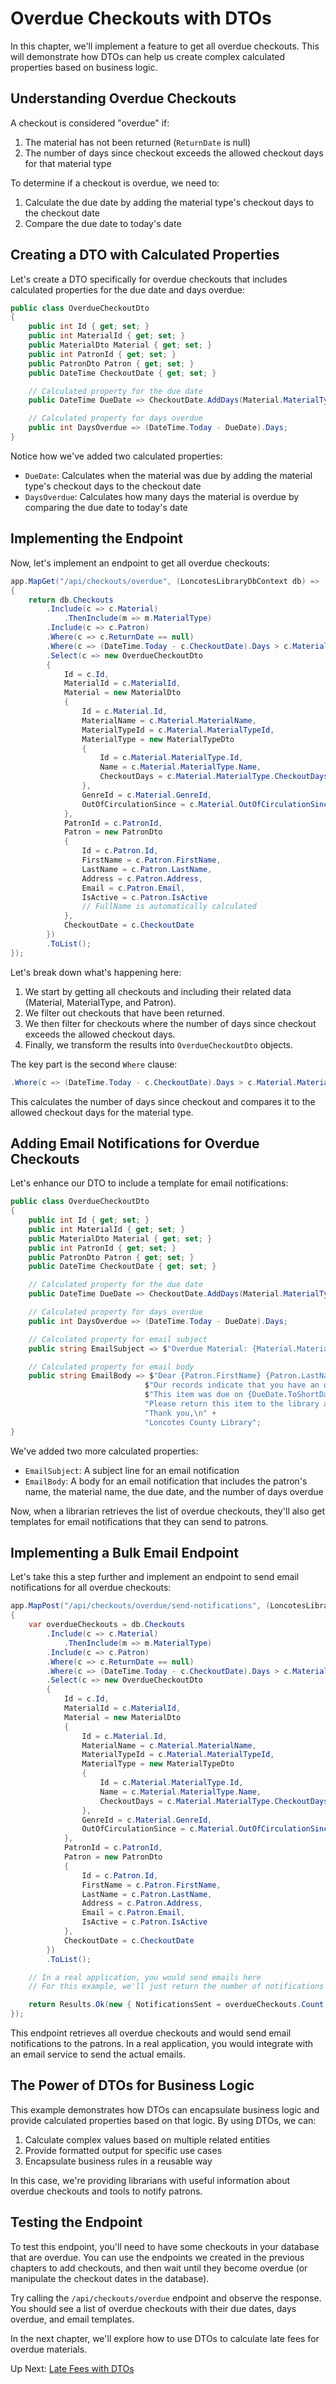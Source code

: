 # Overdue Checkouts with DTOs

In this chapter, we'll implement a feature to get all overdue checkouts. This will demonstrate how DTOs can help us create complex calculated properties based on business logic.

## Understanding Overdue Checkouts

A checkout is considered "overdue" if:
1. The material has not been returned (`ReturnDate` is null)
2. The number of days since checkout exceeds the allowed checkout days for that material type

To determine if a checkout is overdue, we need to:
1. Calculate the due date by adding the material type's checkout days to the checkout date
2. Compare the due date to today's date

## Creating a DTO with Calculated Properties

Let's create a DTO specifically for overdue checkouts that includes calculated properties for the due date and days overdue:

```csharp
public class OverdueCheckoutDto
{
    public int Id { get; set; }
    public int MaterialId { get; set; }
    public MaterialDto Material { get; set; }
    public int PatronId { get; set; }
    public PatronDto Patron { get; set; }
    public DateTime CheckoutDate { get; set; }

    // Calculated property for the due date
    public DateTime DueDate => CheckoutDate.AddDays(Material.MaterialType.CheckoutDays);

    // Calculated property for days overdue
    public int DaysOverdue => (DateTime.Today - DueDate).Days;
}
```

Notice how we've added two calculated properties:
- `DueDate`: Calculates when the material was due by adding the material type's checkout days to the checkout date
- `DaysOverdue`: Calculates how many days the material is overdue by comparing the due date to today's date

## Implementing the Endpoint

Now, let's implement an endpoint to get all overdue checkouts:

```csharp
app.MapGet("/api/checkouts/overdue", (LoncotesLibraryDbContext db) =>
{
    return db.Checkouts
        .Include(c => c.Material)
            .ThenInclude(m => m.MaterialType)
        .Include(c => c.Patron)
        .Where(c => c.ReturnDate == null)
        .Where(c => (DateTime.Today - c.CheckoutDate).Days > c.Material.MaterialType.CheckoutDays)
        .Select(c => new OverdueCheckoutDto
        {
            Id = c.Id,
            MaterialId = c.MaterialId,
            Material = new MaterialDto
            {
                Id = c.Material.Id,
                MaterialName = c.Material.MaterialName,
                MaterialTypeId = c.Material.MaterialTypeId,
                MaterialType = new MaterialTypeDto
                {
                    Id = c.Material.MaterialType.Id,
                    Name = c.Material.MaterialType.Name,
                    CheckoutDays = c.Material.MaterialType.CheckoutDays
                },
                GenreId = c.Material.GenreId,
                OutOfCirculationSince = c.Material.OutOfCirculationSince
            },
            PatronId = c.PatronId,
            Patron = new PatronDto
            {
                Id = c.Patron.Id,
                FirstName = c.Patron.FirstName,
                LastName = c.Patron.LastName,
                Address = c.Patron.Address,
                Email = c.Patron.Email,
                IsActive = c.Patron.IsActive
                // FullName is automatically calculated
            },
            CheckoutDate = c.CheckoutDate
        })
        .ToList();
});
```

Let's break down what's happening here:

1. We start by getting all checkouts and including their related data (Material, MaterialType, and Patron).
2. We filter out checkouts that have been returned.
3. We then filter for checkouts where the number of days since checkout exceeds the allowed checkout days.
4. Finally, we transform the results into `OverdueCheckoutDto` objects.

The key part is the second `Where` clause:

```csharp
.Where(c => (DateTime.Today - c.CheckoutDate).Days > c.Material.MaterialType.CheckoutDays)
```

This calculates the number of days since checkout and compares it to the allowed checkout days for the material type.

## Adding Email Notifications for Overdue Checkouts

Let's enhance our DTO to include a template for email notifications:

```csharp
public class OverdueCheckoutDto
{
    public int Id { get; set; }
    public int MaterialId { get; set; }
    public MaterialDto Material { get; set; }
    public int PatronId { get; set; }
    public PatronDto Patron { get; set; }
    public DateTime CheckoutDate { get; set; }

    // Calculated property for the due date
    public DateTime DueDate => CheckoutDate.AddDays(Material.MaterialType.CheckoutDays);

    // Calculated property for days overdue
    public int DaysOverdue => (DateTime.Today - DueDate).Days;

    // Calculated property for email subject
    public string EmailSubject => $"Overdue Material: {Material.MaterialName}";

    // Calculated property for email body
    public string EmailBody => $"Dear {Patron.FirstName} {Patron.LastName},\n\n" +
                              $"Our records indicate that you have an overdue item: {Material.MaterialName}.\n" +
                              $"This item was due on {DueDate.ToShortDateString()} and is now {DaysOverdue} days overdue.\n\n" +
                              "Please return this item to the library as soon as possible.\n\n" +
                              "Thank you,\n" +
                              "Loncotes County Library";
}
```

We've added two more calculated properties:
- `EmailSubject`: A subject line for an email notification
- `EmailBody`: A body for an email notification that includes the patron's name, the material name, the due date, and the number of days overdue

Now, when a librarian retrieves the list of overdue checkouts, they'll also get templates for email notifications that they can send to patrons.

## Implementing a Bulk Email Endpoint

Let's take this a step further and implement an endpoint to send email notifications for all overdue checkouts:

```csharp
app.MapPost("/api/checkouts/overdue/send-notifications", (LoncotesLibraryDbContext db) =>
{
    var overdueCheckouts = db.Checkouts
        .Include(c => c.Material)
            .ThenInclude(m => m.MaterialType)
        .Include(c => c.Patron)
        .Where(c => c.ReturnDate == null)
        .Where(c => (DateTime.Today - c.CheckoutDate).Days > c.Material.MaterialType.CheckoutDays)
        .Select(c => new OverdueCheckoutDto
        {
            Id = c.Id,
            MaterialId = c.MaterialId,
            Material = new MaterialDto
            {
                Id = c.Material.Id,
                MaterialName = c.Material.MaterialName,
                MaterialTypeId = c.Material.MaterialTypeId,
                MaterialType = new MaterialTypeDto
                {
                    Id = c.Material.MaterialType.Id,
                    Name = c.Material.MaterialType.Name,
                    CheckoutDays = c.Material.MaterialType.CheckoutDays
                },
                GenreId = c.Material.GenreId,
                OutOfCirculationSince = c.Material.OutOfCirculationSince
            },
            PatronId = c.PatronId,
            Patron = new PatronDto
            {
                Id = c.Patron.Id,
                FirstName = c.Patron.FirstName,
                LastName = c.Patron.LastName,
                Address = c.Patron.Address,
                Email = c.Patron.Email,
                IsActive = c.Patron.IsActive
            },
            CheckoutDate = c.CheckoutDate
        })
        .ToList();

    // In a real application, you would send emails here
    // For this example, we'll just return the number of notifications that would be sent

    return Results.Ok(new { NotificationsSent = overdueCheckouts.Count });
});
```

This endpoint retrieves all overdue checkouts and would send email notifications to the patrons. In a real application, you would integrate with an email service to send the actual emails.

## The Power of DTOs for Business Logic

This example demonstrates how DTOs can encapsulate business logic and provide calculated properties based on that logic. By using DTOs, we can:

1. Calculate complex values based on multiple related entities
2. Provide formatted output for specific use cases
3. Encapsulate business rules in a reusable way

In this case, we're providing librarians with useful information about overdue checkouts and tools to notify patrons.

## Testing the Endpoint

To test this endpoint, you'll need to have some checkouts in your database that are overdue. You can use the endpoints we created in the previous chapters to add checkouts, and then wait until they become overdue (or manipulate the checkout dates in the database).

Try calling the `/api/checkouts/overdue` endpoint and observe the response. You should see a list of overdue checkouts with their due dates, days overdue, and email templates.

In the next chapter, we'll explore how to use DTOs to calculate late fees for overdue materials.

Up Next: [Late Fees with DTOs](./loncotes-dto-late-fees.md)
